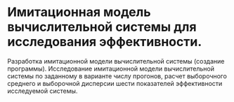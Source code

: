 # Имитационная модель вычислительной системы для исследования эффективности.

Разработка имитационной модели вычислительной системы (создание программы).
Исследование имитационной модели вычислительной системы по заданному в варианте числу прогонов, расчет выборочного среднего и выборочной дисперсии шести показателей эффективности исследуемой системы.
